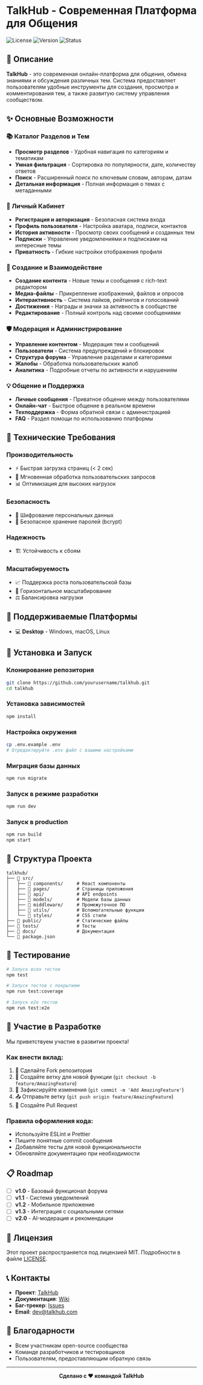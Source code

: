 # TalkHub - Современная Платформа для Общения

![License](https://img.shields.io/badge/license-MIT-blue.svg)
![Version](https://img.shields.io/badge/version-1.0.0-green.svg)
![Status](https://img.shields.io/badge/status-В%20разработке-yellow.svg)

## 📖 Описание

**TalkHub** - это современная онлайн-платформа для общения, обмена знаниями и обсуждения различных тем. Система предоставляет пользователям удобные инструменты для создания, просмотра и комментирования тем, а также развитую систему управления сообществом.

## ✨ Основные Возможности

### 📚 Каталог Разделов и Тем
- **Просмотр разделов** - Удобная навигация по категориям и тематикам
- **Умная фильтрация** - Сортировка по популярности, дате, количеству ответов
- **Поиск** - Расширенный поиск по ключевым словам, авторам, датам
- **Детальная информация** - Полная информация о темах с метаданными

### 👤 Личный Кабинет
- **Регистрация и авторизация** - Безопасная система входа
- **Профиль пользователя** - Настройка аватара, подписи, контактов
- **История активности** - Просмотр своих сообщений и созданных тем
- **Подписки** - Управление уведомлениями и подписками на интересные темы
- **Приватность** - Гибкие настройки отображения профиля

### 💬 Создание и Взаимодействие
- **Создание контента** - Новые темы и сообщения с rich-text редактором
- **Медиа-файлы** - Прикрепление изображений, файлов и опросов
- **Интерактивность** - Система лайков, рейтингов и голосований
- **Достижения** - Награды и значки за активность в сообществе
- **Редактирование** - Полный контроль над своими сообщениями

### 🛡️ Модерация и Администрирование
- **Управление контентом** - Модерация тем и сообщений
- **Пользователи** - Система предупреждений и блокировок
- **Структура форума** - Управление разделами и категориями
- **Жалобы** - Обработка пользовательских жалоб
- **Аналитика** - Подробные отчеты по активности и нарушениям

### 💡 Общение и Поддержка
- **Личные сообщения** - Приватное общение между пользователями
- **Онлайн-чат** - Быстрое общение в реальном времени
- **Техподдержка** - Форма обратной связи с администрацией
- **FAQ** - Раздел помощи по использованию платформы

## 🔧 Технические Требования

### Производительность
- ⚡ Быстрая загрузка страниц (< 2 сек)
- 🚀 Мгновенная обработка пользовательских запросов
- 📊 Оптимизация для высоких нагрузок

### Безопасность
- 🔐 Шифрование персональных данных
- 🔑 Безопасное хранение паролей (bcrypt)

### Надежность
- 🏗️ Устойчивость к сбоям

### Масштабируемость
- 📈 Поддержка роста пользовательской базы
- 🔧 Горизонтальное масштабирование
- ⚖️ Балансировка нагрузки

## 📱 Поддерживаемые Платформы

- 💻 **Desktop** - Windows, macOS, Linux

## 🚀 Установка и Запуск

### Клонирование репозитория
```bash
git clone https://github.com/yourusername/talkhub.git
cd talkhub
```

### Установка зависимостей
```bash
npm install
```

### Настройка окружения
```bash
cp .env.example .env
# Отредактируйте .env файл с вашими настройками
```

### Миграция базы данных
```bash
npm run migrate
```

### Запуск в режиме разработки
```bash
npm run dev
```

### Запуск в production
```bash
npm run build
npm start
```

## 📁 Структура Проекта

```
talkhub/
├── 📁 src/
│   ├── 📁 components/     # React компоненты
│   ├── 📁 pages/          # Страницы приложения
│   ├── 📁 api/            # API endpoints
│   ├── 📁 models/         # Модели базы данных
│   ├── 📁 middleware/     # Промежуточное ПО
│   ├── 📁 utils/          # Вспомогательные функции
│   └── 📁 styles/         # CSS стили
├── 📁 public/             # Статические файлы
├── 📁 tests/              # Тесты
├── 📁 docs/               # Документация
└── 📄 package.json
```

## 🧪 Тестирование

```bash
# Запуск всех тестов
npm test

# Запуск тестов с покрытием
npm run test:coverage

# Запуск e2e тестов
npm run test:e2e
```

## 🤝 Участие в Разработке

Мы приветствуем участие в развитии проекта! 

### Как внести вклад:
1. 🍴 Сделайте Fork репозитория
2. 🌿 Создайте ветку для новой функции (`git checkout -b feature/AmazingFeature`)
3. 💾 Зафиксируйте изменения (`git commit -m 'Add AmazingFeature'`)
4. 📤 Отправьте ветку (`git push origin feature/AmazingFeature`)
5. 🔄 Создайте Pull Request

### Правила оформления кода:
- Используйте ESLint и Prettier
- Пишите понятные commit сообщения
- Добавляйте тесты для новой функциональности
- Обновляйте документацию при необходимости

## 📋 Roadmap

- [ ] **v1.0** - Базовый функционал форума
- [ ] **v1.1** - Система уведомлений
- [ ] **v1.2** - Мобильное приложение
- [ ] **v1.3** - Интеграция с социальными сетями
- [ ] **v2.0** - AI-модерация и рекомендации

## 📜 Лицензия

Этот проект распространяется под лицензией MIT. Подробности в файле [LICENSE](LICENSE).

## 📞 Контакты

- **Проект**: [TalkHub](https://github.com/yourusername/talkhub)
- **Документация**: [Wiki](https://github.com/yourusername/talkhub/wiki)
- **Баг-трекер**: [Issues](https://github.com/yourusername/talkhub/issues)
- **Email**: dev@talkhub.com

## 🙏 Благодарности

- Всем участникам open-source сообщества
- Команде разработчиков и тестировщиков
- Пользователям, предоставляющим обратную связь

---

<div align="center">
  <strong>Сделано с ❤️ командой TalkHub</strong>
</div>
